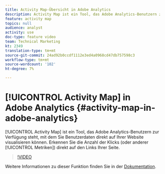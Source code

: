 ```yaml
---
title: Activity Map-Übersicht in Adobe Analytics
description: Activity Map ist ein Tool, das Adobe Analytics-Benutzern zur Verfügung steht, mit dem Sie Benutzerdaten zur Aktivität direkt auf Ihrer Website visualisieren können. Erkennen Sie die Anzahl der Klicks (oder anderen Metriken) direkt auf den Links Ihrer Seite.
feature: activity map
topics: null
audience: analyst
activity: use
doc-type: feature video
team: Technical Marketing
kt: 2349
translation-type: tm+mt
source-git-commit: 24ad92b0ccdf1112e3ed4a0968cd47db757598c3
workflow-type: tm+mt
source-wordcount: '102'
ht-degree: 7%

---
```



# [!UICONTROL Activity Map] in Adobe Analytics {#activity-map-in-adobe-analytics}

[!UICONTROL Activity Map] ist ein Tool, das Adobe Analytics-Benutzern zur Verfügung steht, mit dem Sie Benutzerdaten direkt auf Ihrer Website visualisieren können. Erkennen Sie die Anzahl der Klicks (oder anderer [!UICONTROL Metriken]) direkt auf den Links Ihrer Seite.

>[!VIDEO](https://video.tv.adobe.com/v/25451/?quality=12)

Weitere Informationen zu dieser Funktion finden Sie in der [Dokumentation](https://marketing.adobe.com/resources/help/de_DE/analytics/activitymap/).
